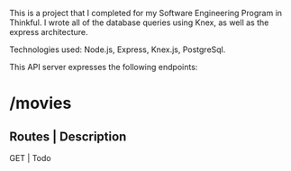 This is a project that I completed for my Software Engineering Program in Thinkful.
I wrote all of the database queries using Knex, as well as the express architecture.

Technologies used: Node.js, Express, Knex.js, PostgreSql.

This API server expresses the following endpoints:

# /movies
Routes | Description
--------------------
GET | Todo
